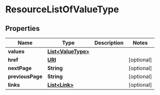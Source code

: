 

# ResourceListOfValueType

## Properties

Name | Type | Description | Notes
------------ | ------------- | ------------- | -------------
**values** | [**List&lt;ValueType&gt;**](ValueType.md) |  | 
**href** | [**URI**](URI.md) |  |  [optional]
**nextPage** | **String** |  |  [optional]
**previousPage** | **String** |  |  [optional]
**links** | [**List&lt;Link&gt;**](Link.md) |  |  [optional]




